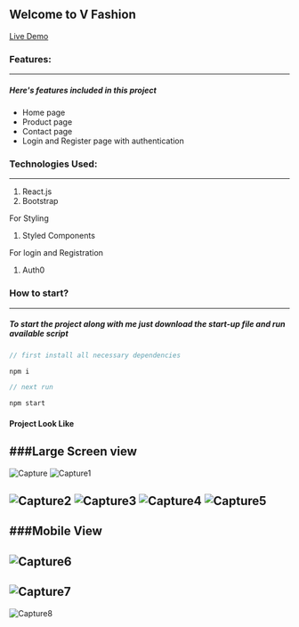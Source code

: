 ## Welcome to V Fashion

[Live Demo](#)
### Features:

---

##### Here's features included in this project
- Home page 
- Product page
- Contact page
- Login and Register page with authentication


### Technologies Used:

---

1. React.js
2. Bootstrap


For Styling 

1. Styled Components

For login and Registration

1. Auth0
### How to start?

---

##### To start the project along with me just download the start-up file and run available script

```javascript
// first install all necessary dependencies

npm i

// next run

npm start

```
#### Project Look Like 
###Large Screen view
---
![Capture](https://user-images.githubusercontent.com/61402189/223419558-a63463da-2382-4e59-9d64-632934d2b027.PNG)
![Capture1](https://user-images.githubusercontent.com/61402189/223419658-30601bb4-5ae5-4e52-8ac4-56148ea2cdbd.PNG)

![Capture2](https://user-images.githubusercontent.com/61402189/223419667-30c53b04-23af-4d10-9f62-9c415d6a803b.PNG)
![Capture3](https://user-images.githubusercontent.com/61402189/223419692-2e2916d0-4cde-486b-8ee4-6ccd72c0fdcd.PNG)
![Capture4](https://user-images.githubusercontent.com/61402189/223419706-7c821dec-83fc-4901-a51c-7d0be4b1ca8f.PNG)
![Capture5](https://user-images.githubusercontent.com/61402189/223419732-1d03cc6c-1575-42f1-96c5-3e09b7a6923f.PNG)
---
###Mobile View
---
![Capture6](https://user-images.githubusercontent.com/61402189/223419874-1582c425-59ad-4c65-ba84-042205c2f6b8.PNG)
---
![Capture7](https://user-images.githubusercontent.com/61402189/223419892-08fb21aa-26ff-4b34-a5ef-a3242f6dd4c5.PNG)
---
![Capture8](https://user-images.githubusercontent.com/61402189/223419905-5de3c79e-e557-40a1-9be7-a44dfcd0a144.PNG)

